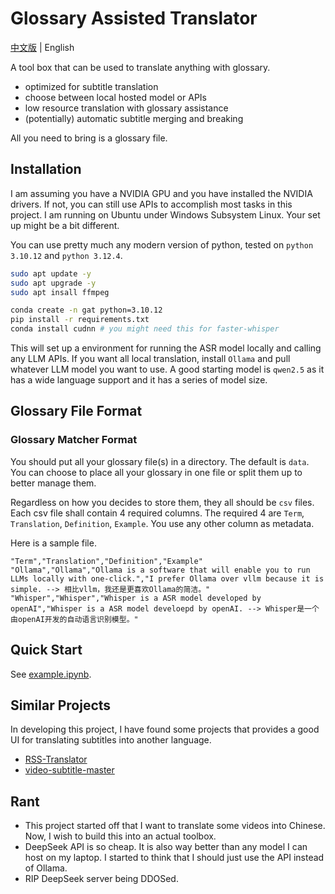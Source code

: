 # Glossary Assisted Translator

[中文版](README_zh.md) | English

A tool box that can be used to translate anything with glossary. 
- optimized for subtitle translation
- choose between local hosted model or APIs
- low resource translation with glossary assistance
- (potentially) automatic subtitle merging and breaking

All you need to bring is a glossary file. 


## Installation

I am assuming you have a NVIDIA GPU and you have installed the NVIDIA drivers. If not, you can still use APIs to accomplish most tasks in this project. I am running on Ubuntu under Windows Subsystem Linux. Your set up might be a bit different. 

You can use pretty much any modern version of python, tested on `python 3.10.12` and `python 3.12.4`. 
```bash
sudo apt update -y 
sudo apt upgrade -y 
sudo apt insall ffmpeg

conda create -n gat python=3.10.12
pip install -r requirements.txt
conda install cudnn # you might need this for faster-whisper
```

This will set up a environment for running the ASR model locally and calling any LLM APIs.
If you want all local translation, install `Ollama` and pull whatever LLM model you want to use. 
A good starting model is `qwen2.5` as it has a wide language support and it has a series of model size.

## Glossary File Format

### Glossary Matcher Format

You should put all your glossary file(s) in a directory. The default is `data`. You can choose to place all your glossary in one file or split them up to better manage them.

Regardless on how you decides to store them, they all should be `csv` files. Each csv file shall contain 4 required columns. The required 4 are `Term`, `Translation`, `Definition`, `Example`. You use any other column as metadata.

Here is a sample file.

```csv
"Term","Translation","Definition","Example"
"Ollama","Ollama","Ollama is a software that will enable you to run LLMs locally with one-click.","I prefer Ollama over vllm because it is simple. --> 相比vllm，我还是更喜欢Ollama的简洁。"
"Whisper","Whisper","Whisper is a ASR model developed by openAI","Whisper is a ASR model develoepd by openAI. --> Whisper是一个由openAI开发的自动语言识别模型。"
```

## Quick Start 

See [example.ipynb](example.ipynb). 


## Similar Projects 

In developing this project, I have found some projects that provides a good UI for translating subtitles into another language.
- [RSS-Translator](https://github.com/rss-translator/RSS-Translator)
- [video-subtitle-master](video-subtitle-master)

## Rant 

- This project started off that I want to translate some videos into Chinese. Now, I wish to build this into an actual toolbox.
- DeepSeek API is so cheap. It is also way better than any model I can host on my laptop. I started to think that I should just use the API instead of Ollama.
- RIP DeepSeek server being DDOSed.